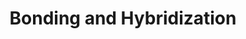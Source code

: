 ---
layout: guide
title: "Bonding and Hybridization"
category: "Chemistry"
link: "https://docs.google.com/document/d/e/2PACX-1vSIEwe6PzazoxAR0QcSRH4v9ygEFdo2xkDoFZK3pCUTWwSdtDwK568jRzaNfPkhb9VTwCYiw0KFUbO5/pub?embedded=true"
description: "Covalent and ionic bonds, and Lewis Dot structures."
---